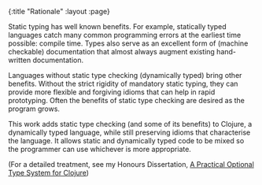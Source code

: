 {:title "Rationale"
 :layout :page}

Static typing has well known benefits. For example, statically typed languages catch many common
programming errors at the earliest time possible: compile time.
Types also serve as an excellent form of (machine checkable) documentation that
almost always augment existing hand-written documentation.

Languages without static type checking (dynamically typed) bring other benefits.
Without the strict rigidity of mandatory static typing, they can provide more flexible and forgiving
idioms that can help in rapid prototyping.
Often the benefits of static type checking are desired as the program grows.

This work adds static type checking (and some of its benefits) to Clojure, a dynamically typed language,
while still preserving idioms that characterise the language.
It allows static and dynamically typed code to be mixed so the programmer can use whichever
is more appropriate.

(For a detailed treatment, see my Honours Dissertation, [A Practical Optional Type System for Clojure](https://github.com/downloads/frenchy64/papers/ambrose-honours.pdf))
